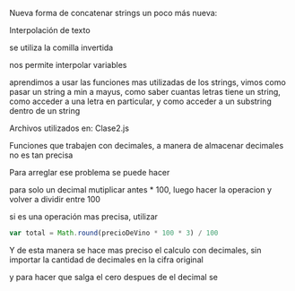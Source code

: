 Nueva forma de concatenar strings un poco más nueva:

Interpolación de texto

se utiliza la comilla invertida 

nos permite interpolar variables

aprendimos a usar las funciones mas utilizadas de los strings,
vimos como pasar un string a min a mayus, como saber cuantas letras tiene un string, como acceder a una letra en particular, y como acceder a un substring dentro de un string

Archivos utilizados en: Clase2.js

Funciones que trabajen con decimales, a manera de almacenar decimales no es tan precisa

Para arreglar ese problema se puede hacer 

para solo un decimal mutiplicar antes * 100, luego hacer la operacion y volver a dividir entre 100

si es una operación mas precisa, utilizar 

```javascript 
var total = Math.round(precioDeVino * 100 * 3) / 100
```

Y de esta manera se hace mas preciso el calculo con decimales, sin importar la cantidad de decimales en la cifra original

y para hacer que salga el cero despues de el decimal se 